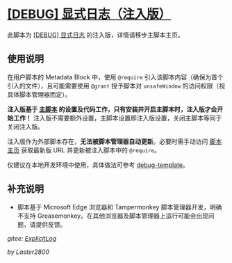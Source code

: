 # [[DEBUG] 显式日志（注入版）](https://greasyfork.org/zh-CN/scripts/429525)

此脚本为 [[DEBUG] 显式日志](https://greasyfork.org/zh-CN/scripts/429521) 的注入版，详情请移步主脚本主页。

## 使用说明

在用户脚本的 Metadata Block 中，使用 `@require` 引入该脚本内容（确保为首个引入的文件），且可能需要使用 `@grant` 授予脚本对 `unsafeWindow` 的访问权限（视具体脚本管理器而定）。

**注入版基于 [主脚本](https://greasyfork.org/zh-CN/scripts/429521) 的设置及代码工作，只有安装并开启主脚本时，注入版才会开始工作！** 注入版不需要额外设置，主脚本设置即注入版设置，关闭主脚本等同于关闭注入版。

注入版作为外部脚本存在，**无法被脚本管理器自动更新**。必要时需手动访问 [脚本主页](https://greasyfork.org/zh-CN/scripts/429525) 获取最新版 URL 并更新被注入脚本中的 `@require`。

仅建议在本地开发环境中使用，具体做法可参考 [debug-template](https://gitee.com/liangjiancang/userscript/blob/master/util/debug-template.js)。

## 补充说明

* 脚本基于 Microsoft Edge 浏览器和 Tampermonkey 脚本管理器开发，明确不支持 Greasemonkey。在其他浏览器及脚本管理器上运行可能会出现问题，请提供反馈。

*gitee: [ExplicitLog](https://gitee.com/liangjiancang/userscript/tree/master/script/ExplicitLog)*

*by Laster2800*
